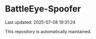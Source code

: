 # BattleEye-Spoofer

Last updated: 2025-07-08 19:31:24

This repository is automatically maintained.
